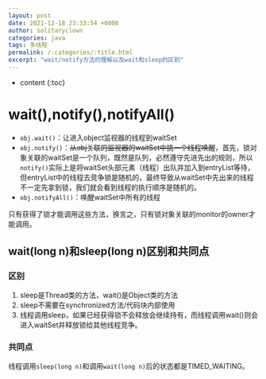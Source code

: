 ```yaml
---
layout: post
date: 2021-12-18 23:33:54 +0800
author: solitaryclown
categories: java
tags: 多线程
permalink: /:categories/:title.html
excerpt: "wait/notify方法的理解以及wait和sleep的区别"
---
```

* content
{:toc}


# wait(),notify(),notifyAll()
* `obj.wait()`：让进入object监视器的线程到waitSet
* `obj.notify()`：~~从obj关联的监视器的waitSet中挑一个线程唤醒~~，首先，锁对象关联的waitSet是一个队列，既然是队列，必然遵守先进先出的规则，所以`notify()`实际上是将waitSet头部元素（线程）出队并加入到entryList等待，但entryList中的线程去竞争锁是随机的，最终导致从waitSet中先出来的线程不一定先拿到锁，我们就会看到线程的执行顺序是随机的。
* `obj.notifyAll()`：唤醒waitSet中所有的线程

只有获得了锁才能调用这些方法，换言之，只有锁对象关联的monitor的owner才能调用。



## wait(long n)和sleep(long n)区别和共同点
### 区别
1. sleep是Thread类的方法，wait()是Object类的方法
2. sleep不需要在synchronized方法/代码块内部使用
3. 线程调用sleep，如果已经获得锁不会释放会继续持有，而线程调用wait()则会进入waitSet并释放锁给其他线程竞争。

### 共同点
 线程调用`sleep(long n)`和调用`wait(long n)`后的状态都是TIMED_WAITING。

